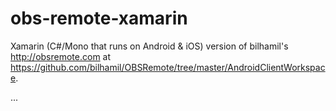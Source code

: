 # obs-remote-xamarin

Xamarin (C#/Mono that runs on Android & iOS) version of bilhamil's http://obsremote.com at https://github.com/bilhamil/OBSRemote/tree/master/AndroidClientWorkspace.

...
